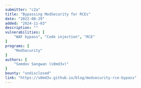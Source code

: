 ```yaml
---
submitter: "c2a"
title: "Bypassing ModSecurity for RCEs"
date: "2022-08-29"
added: "2024-11-03"
description: ""
vulnerabilities: [
    "WAF bypass", "Code injection", "RCE"
]
programs: [
    "ModSecurity"
]
authors: [
    "Somdev Sangwan (s0md3v)"
]
bounty: "undisclosed"
link: "https://s0md3v.github.io/blog/modsecurity-rce-bypass"
---
```




